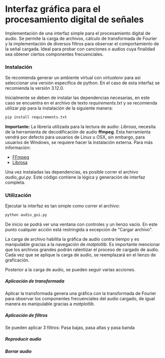 # Interfaz gráfica para el procesamiento digital de señales

Implementación de una interfaz simple para el procesamiento digital de audio. Se permite la carga de archivos, cálculo de transformada de Fourier y la implementación de diversos filtros para observar el comportamiento de la señal cargada. Ideal para probar con canciones o audios cuya finalidad sea obtener ciertos componentes frecuenciales.

### Instalación
Se recomienda generar un ambiente virtual con _virtualenv_ para así seleccionar una versión específica de python. En el caso de esta interfaz se recomienda la versión 3.12.0.

 Inicialmente se deben de instalar las dependencias necesarias, en este caso se encuentra en el archivo de texto _requirements.txt_ y se recomienda utilizar _pip_ para la instalación de la siguiente manera:

```bash
pip install requirements.txt
```

**Importante:** La librería utilizada para la lectura de audio: _Librosa_, necesita de la herramienta de decodificación de audio **ffmpeg**. Esta herramienta vendrá por defecto para usuarios de Linux u OSX, sin embargo, para usuarios de Windows, se requiere hacer la instalación externa. Para más información:

* [FFmpeg](https://www.ffmpeg.org/)
* [Librosa](https://librosa.org/doc/main/install.html)

Una vez instaladas las dependencias, es posible correr el archivo _audio_gui.py_. Este código contiene la lógica y generación de interfaz completa.

### Utilización
Ejecutar la interfaz es tan simple como correr el archivo:

```bash
python audio_gui.py
```
De inicio se podrá ver una ventana con controles y un lienzo vacío. En este punto cualquier acción está restringida a excepción de "Cargar archivo".

La carga de archivo habilita la gráfica de audio contra tiempo y es manipulable gracias a la navegación de _matplotlib_. Es importante mencionar que los archivos grandes podrán ralentizar el proceso de cargado de audio. Cada vez que se aplique la carga de audio, se reemplazará en el lienzo de graficación.

Posterior a la carga de audio, se pueden seguir varias acciones.

##### Aplicación de transformada
Aplicar la transformada genera una gráfica con la transformada de Fourier para observar los componentes frecuenciales del audio cargado, de igual manera es manipulable gracias a _matplotlib_.

##### Aplicación de filtros
Se pueden aplicar 3 filtros: Pasa bajas, pasa altas y pasa banda

##### Reproducir audio

##### Borrar audio
